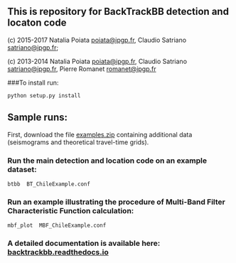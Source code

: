 ## This is repository for BackTrackBB detection and locaton code

(c) 2015-2017  Natalia Poiata <poiata@ipgp.fr>, Claudio Satriano <satriano@ipgp.fr>;

(c) 2013-2014  Natalia Poiata <poiata@ipgp.fr>, Claudio Satriano <satriano@ipgp.fr>, Pierre Romanet <romanet@ipgp.fr>  



###To install run:

    python setup.py install


## Sample runs:
First, download the file [examples.zip]( https://www.dropbox.com/s/emlz4lbd6dpu9a9/examples.zip?dl=0) containing additional data (seismograms and theoretical travel-time grids).


### Run the main detection and location code on an example dataset:

    btbb  BT_ChileExample.conf

### Run an example illustrating the procedure of Multi-Band Filter Characteristic Function calculation:

    mbf_plot  MBF_ChileExample.conf



### A detailed documentation is available here: [backtrackbb.readthedocs.io](http://backtrackbb.readthedocs.io/en/latest/)